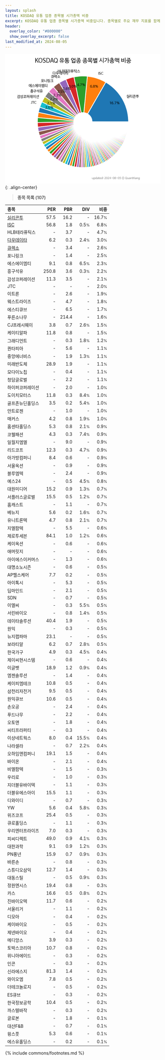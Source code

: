 ```yaml
---
layout: splash
title: KOSDAQ 유통 업종 종목별 시가총액 비중
excerpt: KOSDAQ 유통 업종 종목별 시가총액 비중입니다. 종목별로 주요 재무 지표를 함께 표시합니다.
header:
  overlay_color: "#800000"
  show_overlay_excerpt: false
last_modified_at: 2024-08-05
---
```



![KOSDAQ 유통 업종 종목별 시가총액 비중](/stats/sector/images/kosdaq_업종_유통_종목.png){: .align-center}


> **종목 목록 (107)**<a id="list"></a>

| **종목** | **PER** | **PBR** | **DIV** | **비중** |
| :------- | ------: | ------: | ------: | -------: |
| [실리콘투](/257720/) | 57.5 | 16.2 | - | 16.7<small>%</small> |
| [ISC](/095340/) | 56.8 | 1.8 | 0.5<small>%</small> | 6.8<small>%</small> |
| HLB테라퓨틱스 | - | 3.7 | - | 4.7<small>%</small> |
| [다우데이타](/032190/) | 6.2 | 0.3 | 2.4<small>%</small> | 3.0<small>%</small> |
| [큐렉소](/060280/) | - | 3.4 | - | 2.6<small>%</small> |
| 포니링크 | - | 1.4 | - | 2.5<small>%</small> |
| 에스에이엠티 | 9.1 | 0.8 | 6.5<small>%</small> | 2.3<small>%</small> |
| 흥구석유 | 250.8 | 3.6 | 0.3<small>%</small> | 2.2<small>%</small> |
| 감성코퍼레이션 | 11.3 | 3.5 | - | 2.1<small>%</small> |
| JTC | - | - | - | 2.0<small>%</small> |
| 이트론 | - | 2.6 | - | 1.9<small>%</small> |
| 웨스트라이즈 | - | 4.7 | - | 1.8<small>%</small> |
| 에스티큐브 | - | 6.5 | - | 1.7<small>%</small> |
| 푸른소나무 | - | 214.4 | - | 1.6<small>%</small> |
| CJ프레시웨이 | 3.8 | 0.7 | 2.6<small>%</small> | 1.5<small>%</small> |
| 케이티알파 | 11.8 | 0.8 | - | 1.5<small>%</small> |
| 그래디언트 | - | 0.3 | 1.8<small>%</small> | 1.2<small>%</small> |
| 퀀타피아 | - | 5.6 | - | 1.1<small>%</small> |
| 중앙에너비스 | - | 1.9 | 1.3<small>%</small> | 1.1<small>%</small> |
| 미래반도체 | 28.9 | 1.9 | - | 1.1<small>%</small> |
| 모다이노칩 | - | 0.4 | - | 1.1<small>%</small> |
| 청담글로벌 | - | 2.2 | - | 1.1<small>%</small> |
| 하이퍼코퍼레이션 | - | 2.0 | - | 1.0<small>%</small> |
| 도이치모터스 | 11.8 | 0.3 | 8.4<small>%</small> | 1.0<small>%</small> |
| 골프존뉴딘홀딩스 | 3.5 | 0.2 | 5.4<small>%</small> | 1.0<small>%</small> |
| 안트로젠 | - | 1.0 | - | 1.0<small>%</small> |
| 매커스 | 4.2 | 0.8 | 1.9<small>%</small> | 1.0<small>%</small> |
| 홈센타홀딩스 | 5.3 | 0.8 | 2.1<small>%</small> | 0.9<small>%</small> |
| 코웰패션 | 4.3 | 0.3 | 7.4<small>%</small> | 0.9<small>%</small> |
| 일월지엠엘 | - | 9.0 | - | 0.9<small>%</small> |
| 리드코프 | 12.3 | 0.3 | 4.7<small>%</small> | 0.9<small>%</small> |
| 아가방컴퍼니 | 8.4 | 0.6 | - | 0.9<small>%</small> |
| 서울옥션 | - | 0.9 | - | 0.9<small>%</small> |
| 블루엠텍 | - | 2.4 | - | 0.9<small>%</small> |
| 예스24 | - | 0.5 | 4.5<small>%</small> | 0.8<small>%</small> |
| 대원미디어 | 15.2 | 0.9 | 1.3<small>%</small> | 0.7<small>%</small> |
| 서플러스글로벌 | 15.5 | 0.5 | 1.2<small>%</small> | 0.7<small>%</small> |
| 홈캐스트 | - | 1.1 | - | 0.7<small>%</small> |
| 베뉴지 | 5.6 | 0.2 | 1.6<small>%</small> | 0.7<small>%</small> |
| 유니트론텍 | 4.7 | 0.8 | 2.1<small>%</small> | 0.7<small>%</small> |
| 지엘팜텍 | - | 5.5 | - | 0.6<small>%</small> |
| 제로투세븐 | 84.1 | 1.0 | 1.2<small>%</small> | 0.6<small>%</small> |
| 케이옥션 | - | 0.6 | - | 0.6<small>%</small> |
| 애머릿지 | - | - | - | 0.6<small>%</small> |
| 아이에스이커머스 | - | 1.3 | - | 0.6<small>%</small> |
| 대명소노시즌 | - | 0.6 | - | 0.5<small>%</small> |
| AP헬스케어 | 7.7 | 0.2 | - | 0.5<small>%</small> |
| 아이톡시 | - | 5.3 | - | 0.5<small>%</small> |
| 딥마인드 | - | 2.1 | - | 0.5<small>%</small> |
| SDN | - | 0.7 | - | 0.5<small>%</small> |
| 이엘씨 | - | 0.3 | 5.5<small>%</small> | 0.5<small>%</small> |
| 서린바이오 | - | 0.8 | 1.4<small>%</small> | 0.5<small>%</small> |
| 데이타솔루션 | 40.4 | 1.9 | - | 0.5<small>%</small> |
| 원익 | - | 0.3 | - | 0.5<small>%</small> |
| 뉴지랩파마 | 23.1 | - | - | 0.5<small>%</small> |
| 보라티알 | 6.2 | 0.7 | 2.8<small>%</small> | 0.5<small>%</small> |
| 한국가구 | 4.9 | 0.3 | 4.5<small>%</small> | 0.4<small>%</small> |
| 제이씨현시스템 | - | 0.6 | - | 0.4<small>%</small> |
| 이글벳 | 18.9 | 1.2 | 0.9<small>%</small> | 0.4<small>%</small> |
| 엠젠솔루션 | - | 1.4 | - | 0.4<small>%</small> |
| 케이피엠테크 | 10.8 | 0.5 | - | 0.4<small>%</small> |
| 삼천리자전거 | 9.5 | 0.5 | - | 0.4<small>%</small> |
| 원익큐브 | 10.6 | 0.5 | - | 0.4<small>%</small> |
| 손오공 | - | 2.4 | - | 0.4<small>%</small> |
| 푸드나무 | - | 2.2 | - | 0.4<small>%</small> |
| 오토앤 | - | 1.8 | - | 0.4<small>%</small> |
| 씨티프라퍼티 | - | 0.3 | - | 0.4<small>%</small> |
| 이상네트웍스 | 8.0 | 0.4 | 15.5<small>%</small> | 0.4<small>%</small> |
| 나라셀라 | - | 0.7 | 2.2<small>%</small> | 0.4<small>%</small> |
| 오하임앤컴퍼니 | 19.1 | 1.5 | - | 0.4<small>%</small> |
| 바이온 | - | 2.1 | - | 0.4<small>%</small> |
| 비엘팜텍 | - | 1.5 | - | 0.3<small>%</small> |
| 우리로 | - | 1.0 | - | 0.3<small>%</small> |
| 지더블유바이텍 | - | 1.1 | - | 0.3<small>%</small> |
| 더블유에스아이 | 15.5 | 1.1 | - | 0.3<small>%</small> |
| 디와이디 | - | 0.7 | - | 0.3<small>%</small> |
| YW | 5.6 | 0.4 | 5.8<small>%</small> | 0.3<small>%</small> |
| 위즈코프 | 25.4 | 0.5 | - | 0.3<small>%</small> |
| 큐로홀딩스 | - | 1.1 | - | 0.3<small>%</small> |
| 우리엔터프라이즈 | 7.0 | 0.3 | - | 0.3<small>%</small> |
| 피씨디렉트 | 49.0 | 0.9 | 4.1<small>%</small> | 0.3<small>%</small> |
| 대한과학 | 9.1 | 0.9 | 1.2<small>%</small> | 0.3<small>%</small> |
| PN풍년 | 15.9 | 0.7 | 0.9<small>%</small> | 0.3<small>%</small> |
| 바른손 | - | 0.8 | - | 0.3<small>%</small> |
| 스튜디오삼익 | 12.7 | 1.4 | - | 0.3<small>%</small> |
| 대동스틸 | - | 0.5 | 0.9<small>%</small> | 0.3<small>%</small> |
| 정원엔시스 | 19.4 | 0.8 | - | 0.3<small>%</small> |
| 카스 | 16.6 | 0.5 | 0.8<small>%</small> | 0.2<small>%</small> |
| 진바이오텍 | 11.7 | 0.6 | - | 0.2<small>%</small> |
| 서울리거 | - | 1.1 | - | 0.2<small>%</small> |
| 디모아 | - | 0.4 | - | 0.2<small>%</small> |
| 케이바이오 | - | 0.5 | - | 0.2<small>%</small> |
| 제넨바이오 | - | 0.4 | - | 0.2<small>%</small> |
| 메디앙스 | 3.9 | 0.3 | - | 0.2<small>%</small> |
| 토박스코리아 | 10.7 | 0.8 | - | 0.2<small>%</small> |
| 위니아에이드 | - | 0.3 | - | 0.2<small>%</small> |
| 인콘 | - | 0.3 | - | 0.2<small>%</small> |
| 신라에스지 | 81.3 | 1.4 | - | 0.2<small>%</small> |
| 와이오엠 | 7.8 | 0.5 | - | 0.2<small>%</small> |
| 더테크놀로지 | - | 0.5 | - | 0.2<small>%</small> |
| ES큐브 | - | 0.3 | - | 0.2<small>%</small> |
| 한국정보공학 | 10.4 | 0.5 | - | 0.2<small>%</small> |
| 까스텔바작 | - | 0.3 | - | 0.2<small>%</small> |
| 글로본 | - | 1.8 | - | 0.1<small>%</small> |
| 대산F&B | - | 0.7 | - | 0.1<small>%</small> |
| 윙스풋 | 5.3 | 0.6 | - | 0.1<small>%</small> |
| 에스유홀딩스 | - | 0.2 | - | 0.1<small>%</small> |

{% include commons/footnotes.md %}